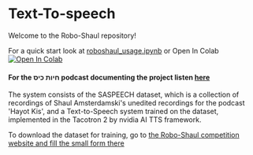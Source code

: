 # Text-To-speech
Welcome to the Robo-Shaul repository!

For a quick start look at [roboshaul_usage.ipynb](https://github.com/maxmelichov/Text-To-speech/blob/main/Tacotron_Synthesis_Notebook_contest_notebook.ipynb) or Open In Colab <a target="_blank" href="https://colab.research.google.com/drive/1heUHKqCUwXGX_NRZUeN5J9UdB9UVV32m#scrollTo=B5Zb4w8bvog5"><img src="https://colab.research.google.com/assets/colab-badge.svg" alt="Open In Colab"/></a>

#### For the חיות כיס podcast documenting the project listen [here](https://open.spotify.com/episode/7eM8KcpUGMxOk6X5WQYdh5?si=3xf0TNzwRTSHaCo8jIozOg)

The system consists of the SASPEECH dataset, which is a collection of recordings of Shaul Amsterdamski's unedited recordings for the podcast 'Hayot Kis', and a Text-to-Speech system trained on the dataset, implemented in the Tacotron 2 by nvidia AI TTS framework.

To download the dataset for training, go to [the Robo-Shaul competition website and fill the small form there](https://story.kan.org.il/robo_shaul/c/bb084921/?cardId=bb084921)


